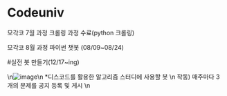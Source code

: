 # Codeuniv
모각코 7월 과정 크롤링 과정 수료(python 크롤링)

모각코 8월 과정 파이썬 챗봇 (08/09~08/24)


#실전 봇 만들기(12/17~ing)

\n![image](https://user-images.githubusercontent.com/80820166/146631167-98c0c1f5-38f9-43d7-9626-7da2747cafb9.png)\n
*디스코드를 활용한 알고리즘 스터디에 사용할 봇 \n
작동) 매주마다 3개의 문제를 공지 등록 및 게시 \n

